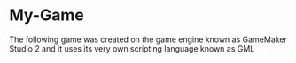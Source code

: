 # My-Game
The following game was created on the game engine known as GameMaker Studio 2 and it uses its very own scripting language known as GML
